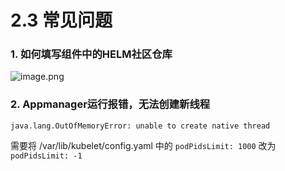 # 2.3 常见问题

<a name="cB4Be"></a>
### 1. 如何填写组件中的HELM社区仓库
![image.png](https://intranetproxy.alipay.com/skylark/lark/0/2022/png/2748/1650904677037-7c5838ab-098f-4948-aabe-9b73dc6e305d.png#clientId=u62befdae-b400-4&crop=0&crop=0&crop=1&crop=1&from=paste&height=419&id=uc6a9a00b&margin=%5Bobject%20Object%5D&name=image.png&originHeight=838&originWidth=2208&originalType=binary&ratio=1&rotation=0&showTitle=false&size=299004&status=done&style=none&taskId=u7477c582-7231-4b7d-948a-72eda646290&title=&width=1104)
<a name="pyyIT"></a>
### 2. Appmanager运行报错，无法创建新线程
```
java.lang.OutOfMemoryError: unable to create native thread
```
需要将 /var/lib/kubelet/config.yaml 中的 `podPidsLimit: 1000` 改为 `podPidsLimit: -1`
